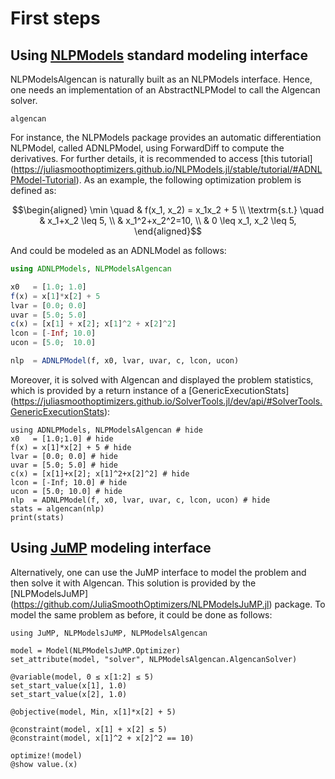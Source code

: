 # First steps

## Using [NLPModels](https://github.com/JuliaSmoothOptimizers/NLPModels.jl) standard modeling interface

NLPModelsAlgencan is naturally built as an NLPModels interface. Hence, one needs
an implementation of an AbstractNLPModel to call the Algencan solver.

```@docs
algencan
```

For instance, the NLPModels package provides an automatic differentiation NLPModel,
called ADNLPModel, using ForwardDiff to compute the derivatives. For further details,
it is recommended to access [this tutorial]
(https://juliasmoothoptimizers.github.io/NLPModels.jl/stable/tutorial/#ADNLPModel-Tutorial).
As an example, the following optimization problem is defined as:

```math
\begin{aligned}
\min \quad & f(x_1, x_2) = x_1x_2 + 5 \\
\textrm{s.t.} \quad & x_1+x_2 \leq 5, \\
& x_1^2+x_2^2=10, \\
& 0 \leq x_1, x_2 \leq 5,
\end{aligned}
```

And could be modeled as an ADNLModel as follows:

```julia
using ADNLPModels, NLPModelsAlgencan

x0   = [1.0; 1.0]
f(x) = x[1]*x[2] + 5
lvar = [0.0; 0.0]
uvar = [5.0; 5.0]
c(x) = [x[1] + x[2]; x[1]^2 + x[2]^2]
lcon = [-Inf; 10.0]
ucon = [5.0;  10.0]

nlp  = ADNLPModel(f, x0, lvar, uvar, c, lcon, ucon)
```

Moreover, it is solved with Algencan and displayed the problem statistics, which is
provided by a return instance of a [GenericExecutionStats]
(https://juliasmoothoptimizers.github.io/SolverTools.jl/dev/api/#SolverTools.GenericExecutionStats):

```@example
using ADNLPModels, NLPModelsAlgencan # hide
x0   = [1.0;1.0] # hide
f(x) = x[1]*x[2] + 5 # hide
lvar = [0.0; 0.0] # hide
uvar = [5.0; 5.0] # hide
c(x) = [x[1]+x[2]; x[1]^2+x[2]^2] # hide
lcon = [-Inf; 10.0] # hide
ucon = [5.0; 10.0] # hide
nlp  = ADNLPModel(f, x0, lvar, uvar, c, lcon, ucon) # hide
stats = algencan(nlp)
print(stats)
```

## Using [JuMP](https://jump.dev/JuMP.jl/stable/) modeling interface

Alternatively, one can use the JuMP interface to model the problem and then
solve it with Algencan. This solution is provided by the [NLPModelsJuMP]
(https://github.com/JuliaSmoothOptimizers/NLPModelsJuMP.jl) package. To
model the same problem as before, it could be done as follows:

```@example
using JuMP, NLPModelsJuMP, NLPModelsAlgencan

model = Model(NLPModelsJuMP.Optimizer)
set_attribute(model, "solver", NLPModelsAlgencan.AlgencanSolver)

@variable(model, 0 ≤ x[1:2] ≤ 5)
set_start_value(x[1], 1.0)
set_start_value(x[2], 1.0)

@objective(model, Min, x[1]*x[2] + 5)

@constraint(model, x[1] + x[2] ≤ 5)
@constraint(model, x[1]^2 + x[2]^2 == 10)

optimize!(model)
@show value.(x)
```
